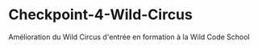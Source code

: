 # Checkpoint-4-Wild-Circus
Amélioration  du Wild Circus d'entrée en formation à la Wild Code School 
